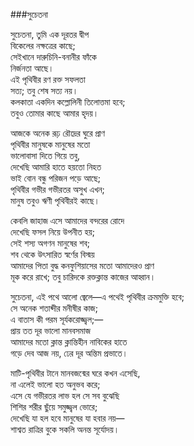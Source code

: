 ###সুচেতনা

সুচেতনা, তুমি এক দূরতর দ্বীপ  
বিকেলের নক্ষত্রের কাছে;  
সেইখানে দারুচিনি-বনানীর ফাঁকে  
নির্জনতা আছে।  
এই পৃথিবীর রণ রক্ত সফলতা  
সত্য; তবু শেষ সত্য নয়।  
কলকাতা একদিন কল্লোলিনী তিলোত্তমা হবে;  
তবুও তোমার কাছে আমার হৃদয়।  
 
আজকে অনেক রূঢ় রৌদ্রের ঘুরে প্রাণ  
পৃথিবীর মানুষকে মানুষের মতো  
ভালোবাসা দিতে গিয়ে তবু,  
দেখেছি আমারি হাতে হয়তো নিহত  
ভাই বোন বন্ধু পরিজন পড়ে আছে;  
পৃথিবীর গভীর গভীরতর অসুখ এখন;  
মানুষ তবুও ঋণী পৃথিবীরই কাছে।  
 
কেবলি জাহাজ এসে আমাদের বন্দরের রোদে  
দেখেছি ফসল নিয়ে উপনীত হয়;  
সেই শস্য অগণন মানুষের শব;  
শব থেকে উৎসারিত স্বর্ণের বিস্ময়  
আমাদের পিতা বুদ্ধ কনফুশিয়াসের মতো আমাদেরও প্রাণ  
মূক করে রাখে; তবু চারিদকে রক্তক্লান্ত কাজের আহ্বান।  
 
সুচেতনা, এই পথে আলো জ্বেলে—এ পথেই পৃথিবীর ক্রমমুক্তি হবে;  
সে অনেক শতাব্দীর মনীষীর কাজ;  
এ বাতাস কী পরম সূর্যকরোজ্জ্বল;—  
প্রায় তত দূর ভালো মানবসমাজ  
আমাদের মতো ক্লান্ত ক্লান্তিহীন নাবিকের হাতে  
গড়ে দেব আজ নয়, ঢের দূর অন্তিম প্রভাতে।  
 
মাটি-পৃথিবীর টানে মানবজন্মের ঘরে কখন এসেছি,  
না এলেই ভালো হত অনুভব করে;  
এসে যে গভীরতর লাভ হল সে সব বুঝেছি  
শিশির শরীর ছুঁয়ে সমুজ্জ্বল ভোরে;  
দেখেছি যা হল হবে মানুষের যা হবার নয়—  
শাশ্বত রাত্রির বুকে সকলি অনন্ত সূর্যোদয়।  